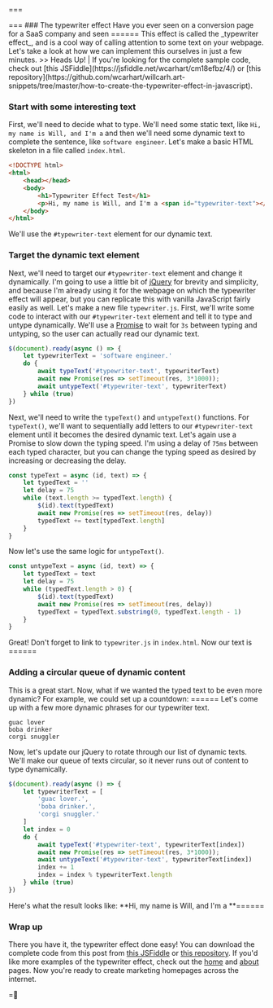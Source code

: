 ===
<div>
	<script>
		const typeText = async (id, text, delay) => {
			if (delay === 0) {
				$(id).text(text)
				return
			}
			let typedText = ''
			while (text.length >= typedText.length) {
				$(id).text(typedText)
				await new Promise(res => setTimeout(res, delay))
				typedText += text[typedText.length]
			}
		}
		const untypeText = async (id, text, delay) => {
			if (delay === 0) {
				$(id).text(text)
				return
			}
			let typedText = text
			while (typedText.length > 0) {
				$(id).text(typedText)
				await new Promise(res => setTimeout(res, delay))
				typedText = typedText.substring(0, typedText.length - 1)
			}
		}
		$(document).ready(async () => {
			let typewriterText = 'some text that automatically types itself?'
			do {
				await typeText('#typewriter-text-0', typewriterText, 75)
				await new Promise(res => setTimeout(res, 3*1000));
				await untypeText('#typewriter-text-0', typewriterText, 75)
			} while (true)
		})
		$(document).ready(async () => {
			let typewriterText = 'typing automatically!'
			do {
				await typeText('#typewriter-text-1', typewriterText, 75)
				await new Promise(res => setTimeout(res, 3*1000));
				await untypeText('#typewriter-text-1', typewriterText, 75)
			} while (true)
		})
		$(document).ready(async () => {
			let typewriterText = ['10','9','8','7','6','5','4','3','2','1','BOOM']
			let index = 0
			do {
				await typeText('#typewriter-text-2', typewriterText[index], 0)
				await new Promise(res => setTimeout(res, 500));
				await untypeText('#typewriter-text-2', typewriterText[index], 0)
				index += 1
				index = index % typewriterText.length
			} while (true)
		})
		$(document).ready(async () => {
			let typewriterText = [
				'guac lover.',
				'boba drinker.',
				'corgi snuggler.'
			]
			let index = 0
			do {
				await typeText('#typewriter-text-3', typewriterText[index], 75)
				await new Promise(res => setTimeout(res, 3*1000));
				await untypeText('#typewriter-text-3', typewriterText[index], 75)
				index += 1
				index = index % typewriterText.length
			} while (true)
		})
	</script>
	<style>
		[id^="typewriter-text-"] {
			color: var(--color) !important;
		}
	</style>
</div>
===
### The typewriter effect
Have you ever seen on a conversion page for a SaaS company and seen ===<span id="typewriter-text-0"></span>===
This effect is called the _typewriter effect_, and is a cool way of calling attention to some text on your webpage. Let's take a look at how we can implement this ourselves in just a few minutes.
>> Heads Up! | If you're looking for the complete sample code, check out [this JSFiddle](https://jsfiddle.net/wcarhart/cm18efbz/4/) or [this repository](https://github.com/wcarhart/willcarh.art-snippets/tree/master/how-to-create-the-typewriter-effect-in-javascript).


### Start with some interesting text
First, we'll need to decide what to type. We'll need some static text, like `Hi, my name is Will, and I'm a` and then we'll need some dynamic text to complete the sentence, like `software engineer`.
Let's make a basic HTML skeleton in a file called `index.html`.
```html
<!DOCTYPE html>
<html>
    <head></head>
    <body>
        <h1>Typewriter Effect Test</h1>
        <p>Hi, my name is Will, and I'm a <span id="typewriter-text"></span></p>
    </body>
</html>
```
We'll use the `#typewriter-text` element for our dynamic text.

### Target the dynamic text element
Next, we'll need to target our `#typewriter-text` element and change it dynamically. I'm going to use a little bit of [jQuery](https://jquery.com/) for brevity and simplicity, and because I'm already using it for the webpage on which the typewriter effect will appear, but you can replicate this with vanilla JavaScript fairly easily as well. Let's make a new file `typewriter.js`. First, we'll write some code to interact with our `#typewriter-text` element and tell it to type and untype dynamically. We'll use a [Promise](https://developer.mozilla.org/en-US/docs/Web/JavaScript/Reference/Global_Objects/Promise) to wait for `3s` between typing and untyping, so the user can actually read our dynamic text.
```javascript
$(document).ready(async () => {
    let typewriterText = 'software engineer.'
    do {
        await typeText('#typewriter-text', typewriterText)
        await new Promise(res => setTimeout(res, 3*1000));
        await untypeText('#typewriter-text', typewriterText)
    } while (true)
})
```
Next, we'll need to write the `typeText()` and `untypeText()` functions. For `typeText()`, we'll want to sequentially add letters to our `#typewriter-text` element until it becomes the desired dynamic text. Let's again use a Promise to slow down the typing speed. I'm using a delay of `75ms` between each typed character, but you can change the typing speed as desired by increasing or decreasing the delay.
```javascript
const typeText = async (id, text) => {
    let typedText = ''
    let delay = 75
    while (text.length >= typedText.length) {
        $(id).text(typedText)
        await new Promise(res => setTimeout(res, delay))
        typedText += text[typedText.length]
    }
}
```
Now let's use the same logic for `untypeText()`.
```javascript
const untypeText = async (id, text) => {
    let typedText = text
    let delay = 75
    while (typedText.length > 0) {
        $(id).text(typedText)
        await new Promise(res => setTimeout(res, delay))
        typedText = typedText.substring(0, typedText.length - 1)
    }
}
```
Great! Don't forget to link to `typewriter.js` in `index.html`.
Now our text is ===<span id="typewriter-text-1"></span>===

### Adding a circular queue of dynamic content
This is a great start. Now, what if we wanted the typed text to be even more dynamic?
For example, we could set up a countdown: ===<span id="typewriter-text-2"></span>===
Let's come up with a few more dynamic phrases for our typewriter text.
```
guac lover
boba drinker
corgi snuggler
```
Now, let's update our jQuery to rotate through our list of dynamic texts. We'll make our queue of texts circular, so it never runs out of content to type dynamically.
```javascript
$(document).ready(async () => {
    let typewriterText = [
        'guac lover.',
        'boba drinker.',
        'corgi snuggler.'
    ]
    let index = 0
    do {
        await typeText('#typewriter-text', typewriterText[index])
        await new Promise(res => setTimeout(res, 3*1000));
        await untypeText('#typewriter-text', typewriterText[index])
        index += 1
        index = index % typewriterText.length
    } while (true)
})
```
Here's what the result looks like:
**Hi, my name is Will, and I'm a **===<span id="typewriter-text-3"></span>===

### Wrap up
There you have it, the typewriter effect done easy! You can download the complete code from this post from [this JSFiddle](https://jsfiddle.net/wcarhart/cm18efbz/4/) or [this repository](https://github.com/wcarhart/willcarh.art-snippets/tree/master/how-to-create-the-typewriter-effect-in-javascript). If you'd like more examples of the typewriter effect, check out the [home]({{src:index}}) and [about]({{src:about}}) pages. Now you're ready to create marketing homepages across the internet.

=🦉